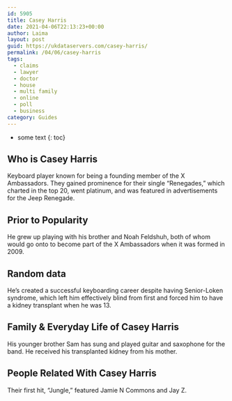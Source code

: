 ```yaml
---
id: 5905
title: Casey Harris
date: 2021-04-06T22:13:23+00:00
author: Laima
layout: post
guid: https://ukdataservers.com/casey-harris/
permalink: /04/06/casey-harris
tags:
  - claims
  - lawyer
  - doctor
  - house
  - multi family
  - online
  - poll
  - business
category: Guides
---
```


* some text
{: toc}


## Who is Casey Harris
                  
                  
                  
Keyboard player known for being a founding member of the X Ambassadors. They gained prominence for their single &#8220;Renegades,&#8221; which charted in the top 20, went platinum, and was featured in advertisements for the Jeep Renegade.
                  
              
            
              
            
                
                
                
## Prior to Popularity
                  
                  
                  
He grew up playing with his brother and Noah Feldshuh, both of whom would go onto to become part of the X Ambassadors when it was formed in 2009.
                  
              
            
              
            
                
                
                
## Random data
                  
                  
                  
He&#8217;s created a successful keyboarding career despite having Senior-Loken syndrome, which left him effectively blind from first and forced him to have a kidney transplant when he was 13.
                  
              
            
              
            
                
                
                
## Family & Everyday Life of Casey Harris
                  
                  
                  
His younger brother Sam has sung and played guitar and saxophone for the band. He received his transplanted kidney from his mother.
                  
              
            
              
            
                
                
                
## People Related With Casey Harris
                  
                  
                  
Their first hit, &#8220;Jungle,&#8221; featured Jamie N Commons and Jay Z.
                  
              
            
              
            
                
              
            
              
              
            
            
              
            
          
          
          